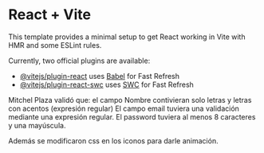 # React + Vite

This template provides a minimal setup to get React working in Vite with HMR and some ESLint rules.

Currently, two official plugins are available:

- [@vitejs/plugin-react](https://github.com/vitejs/vite-plugin-react/blob/main/packages/plugin-react/README.md) uses [Babel](https://babeljs.io/) for Fast Refresh
- [@vitejs/plugin-react-swc](https://github.com/vitejs/vite-plugin-react-swc) uses [SWC](https://swc.rs/) for Fast Refresh

Mitchel Plaza validó que:
el campo Nombre contivieran solo letras y letras con acentos (expresión regular)
El campo email tuviera una validación mediante una expresión regular.
El password tuviera al menos 8 caracteres y una mayúscula.

Además se modificaron css en los iconos para darle animación.
